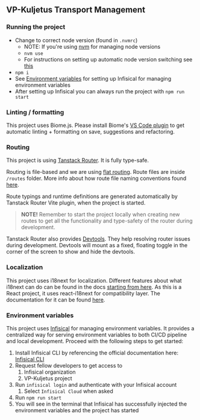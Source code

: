 ## VP-Kuljetus Transport Management

### Running the project

- Change to correct node version (found in `.nvmrc`)
  - NOTE: If you're using [nvm](https://github.com/nvm-sh/nvm) for managing node versions
  - `nvm use`
  - For instructions on setting up automatic node version switching see [this](https://github.com/nvm-sh/nvm#deeper-shell-integration)
- `npm i`
- See [Environment variables](#environment-variables) for setting up Infisical for managing environment variables
- After setting up Infisical you can always run the project with `npm run start`

### Linting / formatting

This project uses Biome.js. Please install Biome's [VS Code plugin](https://marketplace.visualstudio.com/items?itemName=biomejs.biome) to get automatic linting + formatting on save, suggestions and refactoring.

### Routing

This project is using [Tanstack Router](https://tanstack.com/router/v1/docs/). It is fully type-safe.

Routing is file-based and we are using [flat routing](https://tanstack.com/router/v1/docs/framework/react/guide/route-trees#flat-routes). Route files are inside `/routes` folder. More info about how route file naming conventions found [here](https://tanstack.com/router/v1/docs/framework/react/guide/route-trees#flat-routes).

Route typings and runtime definitions are generated automatically by Tanstack Router Vite plugin, when the project is started.

> **NOTE!** Remember to start the project locally when creating new routes to get all the functionality and type-safety of the router during development.

Tanstack Router also provides [Devtools](https://tanstack.com/router/v1/docs/framework/react/devtools). They help resolving router issues during development. Devtools will mount as a fixed, floating toggle in the corner of the screen to show and hide the devtools.

### Localization

This project uses i18next for localization. Different features about what i18next can do can be found in the docs [starting from here](https://www.i18next.com/translation-function/essentials). As this is a React project, it uses react-i18next for compatibility layer. The documentation for it can be found [here](https://react.i18next.com/).

### Environment variables

This project uses [Infisical](https://infisical.com) for managing environment variables. It provides a centralized way for serving environment variables to both CI/CD pipeline and local development. Proceed with the following steps to get started:

1. Install Infisical CLI by referencing the official documentation here: [Infisical CLI](https://infisical.com/docs/cli/overview)
2. Request fellow developers to get access to
   1. Infisical organization
   2. VP-Kuljetus project
3. Run `infisical login` and authenticate with your Infisical account
   1.  Select `Infisical Cloud` when asked
4. Run `npm run start`
5. You will see in the terminal that Infisical has successfully injected the environment variables and the project has started